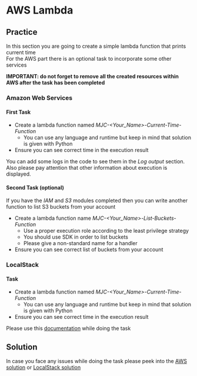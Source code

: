 # AWS Lambda

## Practice

In this section you are going to create a simple lambda function that prints current time<br/>
For the AWS part there is an optional task to incorporate some other services

**IMPORTANT: do not forget to remove all the created resources within AWS after the task has been completed**

### Amazon Web Services

#### First Task
* Create a lambda function named *MJC-<Your_Name>-Current-Time-Function*
    * You can use any language and runtime but keep in mind that solution is given with Python
* Ensure you can see correct time in the execution result

You can add some logs in the code to see them in the *Log output* section.<br/>
Also please pay attention that other information about execution is displayed.<br/>

#### Second Task (optional)
If you have the *IAM* and *S3* modules completed then you can write another function to list S3 buckets from your account
* Create a lambda function name *MJC-<Your_Name>-List-Buckets-Function*
  * Use a proper execution role according to the least privilege strategy
  * You should use SDK in order to list buckets
  * Please give a non-standard name for a handler
* Ensure you can see correct list of buckets from your account

### LocalStack

#### Task
* Create a lambda function named *MJC-<Your_Name>-Current-Time-Function*
  * You can use any language and runtime but keep in mind that solution is given with Python
* Ensure you can see correct time in the execution result

Please use this [documentation](https://docs.localstack.cloud/aws/lambda/) while doing the task<br/>


## Solution
In case you face any issues while doing the task please peek into the [AWS solution](solution/lambda/lambda_solution_console.md) or [LocalStack solution](solution/lambda/lambda_solution_localstack.md) 
